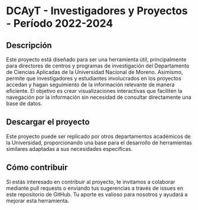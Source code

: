 # DCAyT - Investigadores y Proyectos - Período 2022-2024

## Descripción
Este proyecto está diseñado para ser una herramienta útil, principalmente para directores de centros y programas de investigación del Departamento de Ciencias Aplicadas de la Universidad Nacional de Moreno. Asimismo, permite que investigadores y estudiantes involucrados en los proyectos accedan y hagan seguimiento de la información relevante de manera eficiente. El objetivo es crear visualizaciones interactivas que faciliten la navegación por la información sin necesidad de consultar directamente una base de datos.

## Descargar el proyecto
Este proyecto puede ser replicado por otros departamentos académicos de la Universidad, proporcionando una base para el desarrollo de herramientas similares adaptadas a sus necesidades específicas.

## Cómo contribuir
Si estás interesado en contribuir al proyecto, te invitamos a colaborar mediante pull requests o enviando tus sugerencias a través de issues en este repositorio de GitHub. Tu aporte es valioso para nosotros y ayudará a mejorar esta herramienta.



